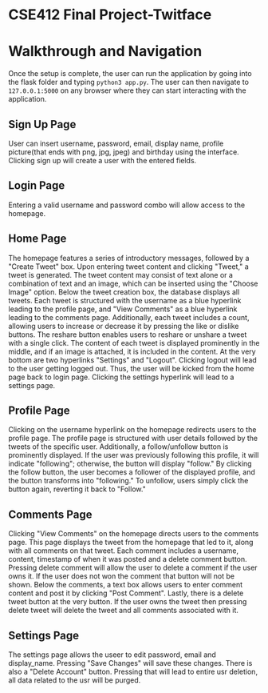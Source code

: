 # CSE412 Final Project-Twitface

# Walkthrough and Navigation

Once the setup is complete, the user can run the application by going into the flask folder and typing ```python3 app.py```. The user can then navigate to ```127.0.0.1:5000``` on any browser where they can start interacting with the application.

## Sign Up Page

User can insert username, password, email, display name, profile picture(that ends with png, jpg, jpeg) and birthday using the interface. Clicking sign up will create a user with the entered fields. 

## Login Page

Entering a valid username and password combo will allow access to the homepage.

## Home Page

The homepage features a series of introductory messages, followed by a "Create Tweet" box. Upon entering tweet content and clicking "Tweet," a tweet is generated. The tweet content may consist of text alone or a combination of text and an image, which can be inserted using the "Choose Image" option. Below the tweet creation box, the database displays all tweets. Each tweet is structured with the username as a blue hyperlink leading to the profile page, and "View Comments" as a blue hyperlink leading to the comments page. Additionally, each tweet includes a count, allowing users to increase or decrease it by pressing the like or dislike buttons. The reshare button enables users to reshare or unshare a tweet with a single click. The content of each tweet is displayed prominently in the middle, and if an image is attached, it is included in the content. At the very bottom are two hyperlinks "Settings" and "Logout". Clicking logout will lead to the user getting logged out. Thus, the user will be kicked from the home page back to login page. Clicking the settings hyperlink will lead to a settings page.

## Profile Page

Clicking on the username hyperlink on the homepage redirects users to the profile page. The profile page is structured with user details followed by the tweets of the specific user. Additionally, a follow/unfollow button is prominently displayed. If the user was previously following this profile, it will indicate "following"; otherwise, the button will display "follow." By clicking the follow button, the user becomes a follower of the displayed profile, and the button transforms into "following." To unfollow, users simply click the button again, reverting it back to "Follow."

## Comments Page

Clicking "View Comments" on the homepage directs users to the comments page. This page displays the tweet from the homepage that led to it, along with all comments on that tweet. Each comment includes a username, content, timestamp of when it was posted and a delete comment button. Pressing delete comment will allow the user to delete a comment if the user owns it. If the user does not won the comment that button will not be shown. Below the comments, a text box allows users to enter comment content and post it by clicking "Post Comment". Lastly, there is a delete tweet button at the very button. If the user owns the tweet then pressing delete tweet will delete the tweet and all comments associated with it.

## Settings Page

The settings page allows the useer to edit password, email and display_name. Pressing "Save Changes" will save these changes. There is also a "Delete Account" button. Pressing that will lead to entire usr deletion, all data related to the usr will be purged.